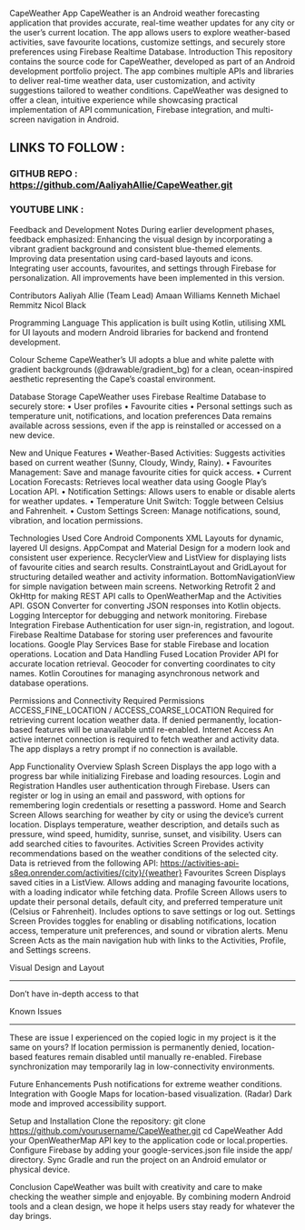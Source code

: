 CapeWeather App
CapeWeather is an Android weather forecasting application that provides accurate, real-time weather updates for any city or the user’s current location. The app allows users to explore weather-based activities, save favourite locations, customize settings, and securely store preferences using Firebase Realtime Database.
Introduction
This repository contains the source code for CapeWeather, developed as part of an Android development portfolio project. The app combines multiple APIs and libraries to deliver real-time weather data, user customization, and activity suggestions tailored to weather conditions.
CapeWeather was designed to offer a clean, intuitive experience while showcasing practical implementation of API communication, Firebase integration, and multi-screen navigation in Android.

## LINKS TO FOLLOW :
### GITHUB REPO : https://github.com/AaliyahAllie/CapeWeather.git
### YOUTUBE LINK :

Feedback and Development Notes
During earlier development phases, feedback emphasized:
Enhancing the visual design by incorporating a vibrant gradient background and consistent blue-themed elements.
Improving data presentation using card-based layouts and icons.
Integrating user accounts, favourites, and settings through Firebase for personalization.
All improvements have been implemented in this version.

Contributors
Aaliyah Allie (Team Lead)
Amaan Williams
Kenneth Michael Remmitz
Nicol Black

Programming Language
This application is built using Kotlin, utilising XML for UI layouts and modern Android libraries for backend and frontend development.

Colour Scheme
CapeWeather’s UI adopts a blue and white palette with gradient backgrounds (@drawable/gradient_bg) for a clean, ocean-inspired aesthetic representing the Cape’s coastal environment.

Database Storage
CapeWeather uses Firebase Realtime Database to securely store:
•	User profiles
•	Favourite cities
•	Personal settings such as temperature unit, notifications, and location preferences
Data remains available across sessions, even if the app is reinstalled or accessed on a new device.

New and Unique Features
•	Weather-Based Activities: Suggests activities based on current weather (Sunny, Cloudy, Windy, Rainy).
•	Favourites Management: Save and manage favourite cities for quick access.
•	Current Location Forecasts: Retrieves local weather data using Google Play’s Location API.
•	Notification Settings: Allows users to enable or disable alerts for weather updates.
•	Temperature Unit Switch: Toggle between Celsius and Fahrenheit.
•	Custom Settings Screen: Manage notifications, sound, vibration, and location permissions.

Technologies Used
Core Android Components
XML Layouts for dynamic, layered UI designs.
AppCompat and Material Design for a modern look and consistent user experience.
RecyclerView and ListView for displaying lists of favourite cities and search results.
ConstraintLayout and GridLayout for structuring detailed weather and activity information.
BottomNavigationView for simple navigation between main screens.
Networking
Retrofit 2 and OkHttp for making REST API calls to OpenWeatherMap and the Activities API.
GSON Converter for converting JSON responses into Kotlin objects.
Logging Interceptor for debugging and network monitoring.
Firebase Integration
Firebase Authentication for user sign-in, registration, and logout.
Firebase Realtime Database for storing user preferences and favourite locations.
Google Play Services Base for stable Firebase and location operations.
Location and Data Handling
Fused Location Provider API for accurate location retrieval.
Geocoder for converting coordinates to city names.
Kotlin Coroutines for managing asynchronous network and database operations.

Permissions and Connectivity
Required Permissions
ACCESS_FINE_LOCATION / ACCESS_COARSE_LOCATION
Required for retrieving current location weather data. If denied permanently, location-based features will be unavailable until re-enabled.
Internet Access
An active internet connection is required to fetch weather and activity data. The app displays a retry prompt if no connection is available.

App Functionality Overview
Splash Screen
Displays the app logo with a progress bar while initializing Firebase and loading resources.
Login and Registration
Handles user authentication through Firebase. Users can register or log in using an email and password, with options for remembering login credentials or resetting a password.
Home and Search Screen
Allows searching for weather by city or using the device’s current location. Displays temperature, weather description, and details such as pressure, wind speed, humidity, sunrise, sunset, and visibility. Users can add searched cities to favourites.
Activities Screen
Provides activity recommendations based on the weather conditions of the selected city. Data is retrieved from the following API:
https://activities-api-s8eq.onrender.com/activities/{city}/{weather}
Favourites Screen
Displays saved cities in a ListView. Allows adding and managing favourite locations, with a loading indicator while fetching data.
Profile Screen
Allows users to update their personal details, default city, and preferred temperature unit (Celsius or Fahrenheit). Includes options to save settings or log out.
Settings Screen
Provides toggles for enabling or disabling notifications, location access, temperature unit preferences, and sound or vibration alerts.
Menu Screen
Acts as the main navigation hub with links to the Activities, Profile, and Settings screens.

Visual Design and Layout
*****************************
Don’t have in-depth access to that 

Known Issues
*****************************
These are issue I experienced on the copied logic in my project is it the same on yours?
If location permission is permanently denied, location-based features remain disabled until manually re-enabled.
Firebase synchronization may temporarily lag in low-connectivity environments.

Future Enhancements
Push notifications for extreme weather conditions.
Integration with Google Maps for location-based visualization. (Radar)
Dark mode and improved accessibility support.


Setup and Installation
Clone the repository:
git clone https://github.com/yourusername/CapeWeather.git
cd CapeWeather
Add your OpenWeatherMap API key to the application code or local.properties.
Configure Firebase by adding your google-services.json file inside the app/ directory.
Sync Gradle and run the project on an Android emulator or physical device.

Conclusion
CapeWeather was built with creativity and care to make checking the weather simple and enjoyable. By combining modern Android tools and a clean design, we hope it helps users stay ready for whatever the day brings.
